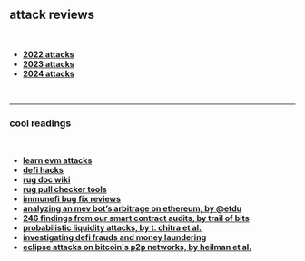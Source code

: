 ## attack reviews

<br>

* **[2022 attacks](2022)**
* **[2023 attacks](2023)**
* **[2024 attacks](2024)**

<br>

----

### cool readings

<br>

* **[learn evm attacks](https://github.com/coinspect/learn-evm-attacks)**
* **[defi hacks](https://cryptosec.info/defi-hacks/)**
* **[rug doc wiki](https://wiki.rugdoc.io/)**
* **[rug pull checker tools](https://graph.org/A-Short-List-of-the-Rug-Checker-Tools-04-09)**
* **[immunefi bug fix reviews](top_immunefi_vulnerabilities)**
* **[analyzing an mev bot’s arbitrage on ethereum, by @etdu](https://medium.com/@etdu/analyzing-an-mev-bots-arbitrage-on-ethereum-c6980cfd347)**
* **[246 findings from our smart contract audits, by trail of bits](https://blog.trailofbits.com/2019/08/08/246-findings-from-our-smart-contract-audits-an-executive-summary/)**
* **[probabilistic liquidity attacks, by t. chitra et al.](https://drive.google.com/file/d/1kCsmC52Jbhj8bpQMMo3-Z92P6L5E5hxl/view)**
* **[investigating defi frauds and money laundering](https://arxiv.org/pdf/2303.00810.pdf)**
* **[eclipse attacks on bitcoin's p2p networks, by heilman et al.](https://eprint.iacr.org/2015/263.pdf)**
